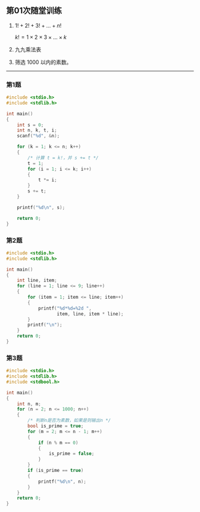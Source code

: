## 第01次随堂训练


1. $1! + 2! + 3! + \dots + n!$

    $k! = 1 \times 2 \times 3 \times \dots \times k$

2. 九九乘法表

3. 筛选 $1000$ 以内的素数。

---

### 第1题

```c
#include <stdio.h>
#include <stdlib.h>

int main()
{
    int s = 0;
    int n, k, t, i;
    scanf("%d", &n);

    for (k = 1; k <= n; k++)
    {
        /* 计算 t = k!，并 s += t */
        t = 1;
        for (i = 1; i <= k; i++)
        {
            t *= i;
        }
        s += t;
    }

    printf("%d\n", s);

    return 0;
}
```



### 第2题

```c
#include <stdio.h>
#include <stdlib.h>

int main()
{
    int line, item;
    for (line = 1; line <= 9; line++)
    {
        for (item = 1; item <= line; item++)
        {
            printf("%d*%d=%2d ",
                   item, line, item * line);
        }
        printf("\n");
    }
    return 0;
}
```



### 第3题

```c
#include <stdio.h>
#include <stdlib.h>
#include <stdbool.h>

int main()
{
    int n, m;
    for (n = 2; n <= 1000; n++)
    {
        /* 判断n是否为素数，如果是则输出n */
        bool is_prime = true;
        for (m = 2; m <= n - 1; m++)
        {
            if (n % m == 0)
            {
                is_prime = false;
            }
        }
        if (is_prime == true)
        {
            printf("%d\n", n);
        }
    }
    return 0;
}
```


<script type="text/x-mathjax-config">
        MathJax.Hub.Config({
            tex2jax: {inlineMath: [['$','$'], ['\\(','\\)']]},
            "HTML-CSS": {linebreaks: {automatic: true}}
        });
</script>
<script src="//cdn.bootcss.com/mathjax/2.7.5/MathJax.js?config=TeX-AMS-MML_HTMLorMML"></script>
